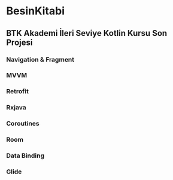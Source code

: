 # BesinKitabi
## BTK Akademi İleri Seviye Kotlin Kursu Son Projesi
### Navigation & Fragment 
### MVVM
### Retrofit 
### Rxjava 
### Coroutines
### Room
### Data Binding
### Glide
